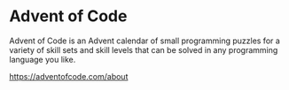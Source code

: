 Advent of Code
==============

Advent of Code is an Advent calendar of small programming puzzles for a variety of skill sets and skill levels that can be solved in any programming language you like.

https://adventofcode.com/about